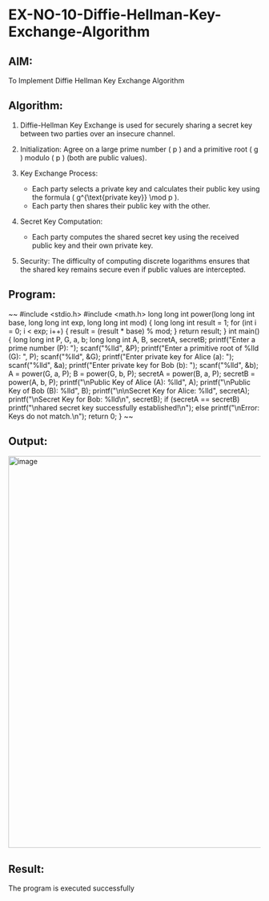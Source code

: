 # EX-NO-10-Diffie-Hellman-Key-Exchange-Algorithm

## AIM:
To Implement Diffie Hellman Key Exchange Algorithm 

## Algorithm:

1. Diffie-Hellman Key Exchange is used for securely sharing a secret key between two parties over an insecure channel.

2. Initialization: Agree on a large prime number \( p \) and a primitive root \( g \) modulo \( p \) (both are public values).

3. Key Exchange Process: 
   - Each party selects a private key and calculates their public key using the formula \( g^{\text{private key}} \mod p \).
   - Each party then shares their public key with the other.

4. Secret Key Computation: 
   - Each party computes the shared secret key using the received public key and their own private key.

5. Security: The difficulty of computing discrete logarithms ensures that the shared key remains secure even if public values are intercepted.

## Program:
~~
#include <stdio.h>
#include <math.h>
long long int power(long long int base, long long int exp, long long int mod) {
    long long int result = 1;
    for (int i = 0; i < exp; i++) {
        result = (result * base) % mod;
    }
    return result;
}
int main() {
    long long int P, G, a, b; 
    long long int A, B, secretA, secretB;
    printf("Enter a prime number (P): ");
    scanf("%lld", &P);
    printf("Enter a primitive root of %lld (G): ", P);
    scanf("%lld", &G);
    printf("Enter private key for Alice (a): ");
    scanf("%lld", &a);
    printf("Enter private key for Bob (b): ");
    scanf("%lld", &b);
    A = power(G, a, P);
    B = power(G, b, P);
    secretA = power(B, a, P);
    secretB = power(A, b, P);
    printf("\nPublic Key of Alice (A): %lld", A);
    printf("\nPublic Key of Bob (B): %lld", B);
    printf("\n\nSecret Key for Alice: %lld", secretA);
    printf("\nSecret Key for Bob: %lld\n", secretB);
    if (secretA == secretB)
        printf("\nhared secret key successfully established!\n");
    else
        printf("\nError: Keys do not match.\n");
    return 0;
}
~~



## Output:
<img width="1401" height="782" alt="image" src="https://github.com/user-attachments/assets/731af6bb-5242-44d4-9949-dd1fff129fad" />




## Result:
  The program is executed successfully

